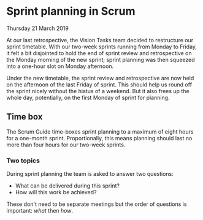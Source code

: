 # Sprint planning in Scrum

Thursday 21 March 2019

At our last retrospective, the Vision Tasks team decided to restructure our sprint timetable. With our two-week sprints running from Monday to Friday, it felt a bit disjointed to hold the end of sprint review and retrospective on the Monday morning of the new sprint; sprint planning was then squeezed into a one-hour slot on Monday afternoon.

Under the new timetable, the sprint review and retrospective are now held on the afternoon of the last Friday of sprint. This should help us round off the sprint nicely without the hiatus of a weekend. But it also frees up the whole day, potentially, on the first Monday of sprint for planning.




## Time box

The Scrum Guide time-boxes sprint planning to a maximum of eight hours for a one-month sprint. Proportionally, this means planning should last no more than four hours for our two-week sprints.


### Two topics

During sprint planning the team is asked to answer two questions:

* What can be delivered during this sprint?
* How will this work be achieved?

These don't need to be separate meetings but the order of questions is important: _what_ then _how_.



